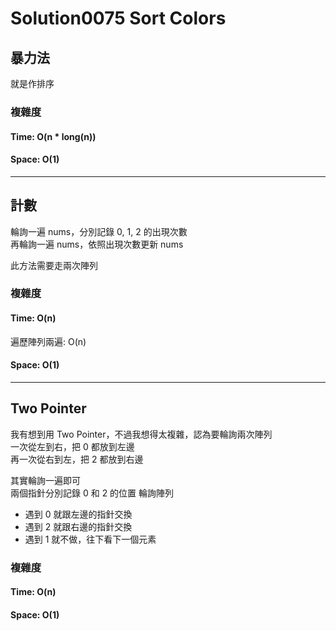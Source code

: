 # Solution0075 Sort Colors

## 暴力法

就是作排序

### 複雜度

#### Time: O(n * long(n))

#### Space: O(1)

---

## 計數

輪詢一遍 nums，分別記錄 0, 1, 2 的出現次數  
再輪詢一遍 nums，依照出現次數更新 nums

此方法需要走兩次陣列

### 複雜度

#### Time: O(n)
遍歷陣列兩遍: O(n)

#### Space: O(1)

---

## Two Pointer

我有想到用 Two Pointer，不過我想得太複雜，認為要輪詢兩次陣列  
一次從左到右，把 0 都放到左邊  
再一次從右到左，把 2 都放到右邊

其實輪詢一遍即可  
兩個指針分別記錄 0 和 2 的位置
輪詢陣列
- 遇到 0 就跟左邊的指針交換
- 遇到 2 就跟右邊的指針交換
- 遇到 1 就不做，往下看下一個元素

### 複雜度

#### Time: O(n)

#### Space: O(1)